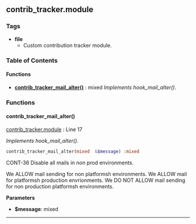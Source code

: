 


## contrib_tracker.module






### Tags

- **file**
  - Custom contribution tracker module.






### Table of Contents











#### Functions
- **[contrib_tracker_mail_alter()](../namespaces/default.md#contrib_tracker_mail_alter)**
           : mixed
*Implements hook_mail_alter().*







### Functions

#### contrib_tracker_mail_alter()

[contrib_tracker.module](../files/web-modules-custom-contrib-tracker-contrib-tracker.md) : Line 17

*Implements hook_mail_alter().*


```php
contrib_tracker_mail_alter(mixed  &$message) :mixed
```
CONT-36 Disable all mails in non prod environments.

We ALLOW mail sending for non platformsh environments.
We ALLOW mail for platformsh production envrionments.
We DO NOT ALLOW mail sending for non production platformsh environments.

**Parameters**

- **$message**: mixed
    





---

